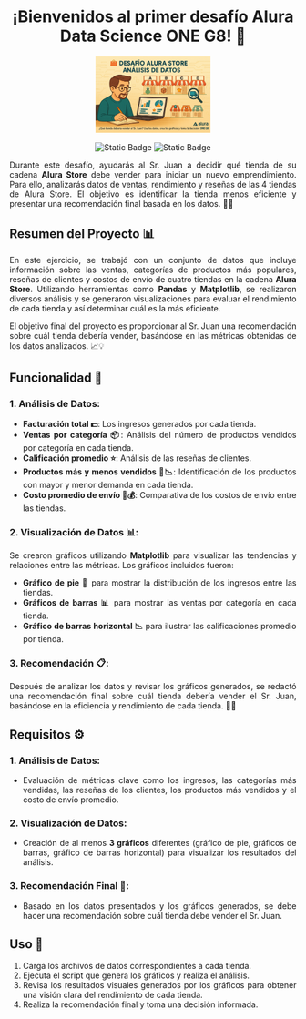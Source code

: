 <h1 align="center">¡Bienvenidos al primer desafío Alura Data Science ONE G8! 🎉</h1> 

<p align="center">
<img src="assets/image README.png" width="40%" alt="Imagen de portada">
</p>

<p align="center">
<img alt="Static Badge" src="https://img.shields.io/badge/status-finished-green">
<img alt="Static Badge" src="https://img.shields.io/badge/release%20date-april%202025-yellow">
</p>

<p align="justify">Durante este desafío, ayudarás al Sr. Juan a decidir qué tienda de su cadena <strong>Alura Store</strong> debe vender para iniciar un nuevo emprendimiento. Para ello, analizarás datos de ventas, rendimiento y reseñas de las 4 tiendas de Alura Store. El objetivo es identificar la tienda menos eficiente y presentar una recomendación final basada en los datos. 🏪💼</p>

<h2>Resumen del Proyecto 📊</h2>
<p align="justify">En este ejercicio, se trabajó con un conjunto de datos que incluye información sobre las ventas, categorías de productos más populares, reseñas de clientes y costos de envío de cuatro tiendas en la cadena <strong>Alura Store</strong>. Utilizando herramientas como <strong>Pandas</strong> y <strong>Matplotlib</strong>, se realizaron diversos análisis y se generaron visualizaciones para evaluar el rendimiento de cada tienda y así determinar cuál es la más eficiente.</p>
<p align="justify">El objetivo final del proyecto es proporcionar al Sr. Juan una recomendación sobre cuál tienda debería vender, basándose en las métricas obtenidas de los datos analizados. 📈💡</p>

<h2>Funcionalidad 🔧</h2>
<h3>1. Análisis de Datos:</h3>
<ul align="justify">
  <li><strong>Facturación total 💵</strong>: Los ingresos generados por cada tienda.</li>
  <li><strong>Ventas por categoría 📦</strong>: Análisis del número de productos vendidos por categoría en cada tienda.</li>
  <li><strong>Calificación promedio ⭐</strong>: Análisis de las reseñas de clientes.</li>
  <li><strong>Productos más y menos vendidos 🏅📉</strong>: Identificación de los productos con mayor y menor demanda en cada tienda.</li>
  <li><strong>Costo promedio de envío 🚚💰</strong>: Comparativa de los costos de envío entre las tiendas.</li>
</ul>

<h3>2. Visualización de Datos 📊:</h3>
<p align="justify">Se crearon gráficos utilizando <strong>Matplotlib</strong> para visualizar las tendencias y relaciones entre las métricas. Los gráficos incluidos fueron:</p>
<ul align="justify">
  <li><strong>Gráfico de pie 🥧</strong> para mostrar la distribución de los ingresos entre las tiendas.</li>
  <li><strong>Gráficos de barras 📊</strong> para mostrar las ventas por categoría en cada tienda.</li>
  <li><strong>Gráfico de barras horizontal 📉</strong> para ilustrar las calificaciones promedio por tienda.</li>
</ul>

<h3>3. Recomendación 📋:</h3>
<p align="justify">Después de analizar los datos y revisar los gráficos generados, se redactó una recomendación final sobre cuál tienda debería vender el Sr. Juan, basándose en la eficiencia y rendimiento de cada tienda. 💭✅</p>

<h2>Requisitos ⚙️</h2>
<h3>1. Análisis de Datos:</h3>
<ul align="justify">
  <li>Evaluación de métricas clave como los ingresos, las categorías más vendidas, las reseñas de los clientes, los productos más vendidos y el costo de envío promedio.</li>
</ul>

<h3>2. Visualización de Datos:</h3>
<ul align="justify">
  <li>Creación de al menos <strong>3 gráficos</strong> diferentes (gráfico de pie, gráficos de barras, gráfico de barras horizontal) para visualizar los resultados del análisis.</li>
</ul>

<h3>3. Recomendación Final 💬:</h3>
<ul align="justify">
  <li>Basado en los datos presentados y los gráficos generados, se debe hacer una recomendación sobre cuál tienda debe vender el Sr. Juan.</li>
</ul>
 
<h2>Uso 🚀</h2>
<ol align="justify">
  <li>Carga los archivos de datos correspondientes a cada tienda.</li>
  <li>Ejecuta el script que genera los gráficos y realiza el análisis.</li>
  <li>Revisa los resultados visuales generados por los gráficos para obtener una visión clara del rendimiento de cada tienda.</li>
  <li>Realiza la recomendación final y toma una decisión informada.</li> 
</ol>
